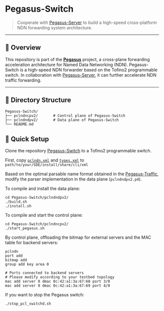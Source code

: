 # Pegasus-Switch

> Cooperate with [Pegasus-Server](https://github.com/NDN-PEGASUS/Pegasus-Server) to build a high-speed cross-platform NDN forwarding system architecture.

---

## 📌 Overview

This repository is part of the [**Pegasus**](https://github.com/NDN-PEGASUS) project, a cross-plane forwarding acceleration architecture for Named Data Networking (NDN). Pegasus-Switch is a high-speed NDN forwarder based on the Tofino2 programmable switch. In collaboration with [Pegasus-Server](https://github.com/NDN-PEGASUS/Pegasus-Server), it can further accelerate NDN traffic forwarding.

---

## 📁 Directory Structure
```
Pegasus-Switch/
├── pclndncpv2/       # Control plane of Pegasus-Switch
├── pclndndpv2/       # Data plane of Pegasus-Switch
└── README.md
```

## 🚀 Quick Setup

Clone the repository [Pegasus-Switch](https://github.com/NDN-PEGASUS/Pegasus-Switch) to a Tofino2 programmable switch.

First, copy [`pclndn.xml`](https://github.com/NDN-PEGASUS/Pegasus-Switch/blob/main/pclndncpv2/pclndn.xml) and [`types.xml`](https://github.com/NDN-PEGASUS/Pegasus-Switch/blob/main/pclndncpv2/types.xml) to `path/to/your/SDE/install/share/cli/xml`

Based on the optimal parsable name format obtained in the [Pegasus-Traffic](https://github.com/NDN-PEGASUS/Pegasus-Traffic), modify the parser implementation in the data plane (`pclndndpv2.p4`).

To compile and install the data plane:
```shell
cd Pegasus-Switch/pclndndpv2/
./build.sh
./install.sh
```

To compile and start the control plane:
```shell
cd Pegasus-Switch/pclndncpv2/
./start_pegasus.sh
```

By control plane, offloading the bitmap for external servers and the MAC table for backend servers: 
```shell
pclndn
port add
bitmap add
group add key area 0

# Ports connected to backend servers
# Please modify according to your testbed topology
mac add server 0 dmac 0c:42:a1:3a:67:68 port 3/0 
mac add server 0 dmac 0c:42:a1:3a:67:69 port 4/0
```

If you want to stop the Pegasus switch: 
```shell
./stop_pcl_switchd.sh
```

